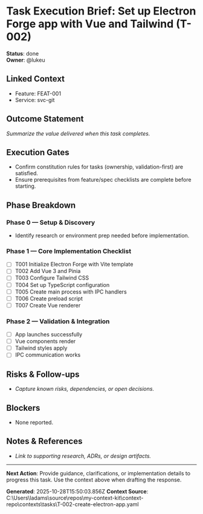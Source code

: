 # Task Execution Brief: Set up Electron Forge app with Vue and Tailwind (T-002)

**Status**: done  
**Owner**: @lukeu

## Linked Context
- Feature: FEAT-001
- Service: svc-git

## Outcome Statement
_Summarize the value delivered when this task completes._

## Execution Gates
- Confirm constitution rules for tasks (ownership, validation-first) are satisfied.
- Ensure prerequisites from feature/spec checklists are complete before starting.

## Phase Breakdown
### Phase 0 — Setup & Discovery
- Identify research or environment prep needed before implementation.

### Phase 1 — Core Implementation Checklist
- [ ] T001 Initialize Electron Forge with Vite template
- [ ] T002 Add Vue 3 and Pinia
- [ ] T003 Configure Tailwind CSS
- [ ] T004 Set up TypeScript configuration
- [ ] T005 Create main process with IPC handlers
- [ ] T006 Create preload script
- [ ] T007 Create Vue renderer

### Phase 2 — Validation & Integration
- [ ] App launches successfully
- [ ] Vue components render
- [ ] Tailwind styles apply
- [ ] IPC communication works

## Risks & Follow-ups
- _Capture known risks, dependencies, or open decisions._

## Blockers
- None reported.

## Notes & References
- _Link to supporting research, ADRs, or design artifacts._

---

**Next Action**: Provide guidance, clarifications, or implementation details to progress this task. Use the context above when drafting the response.

**Generated**: 2025-10-28T15:50:03.856Z
**Context Source**: C:\Users\ladams\source\repos\my-context-kit\context-repo\contexts\tasks\T-002-create-electron-app.yaml

